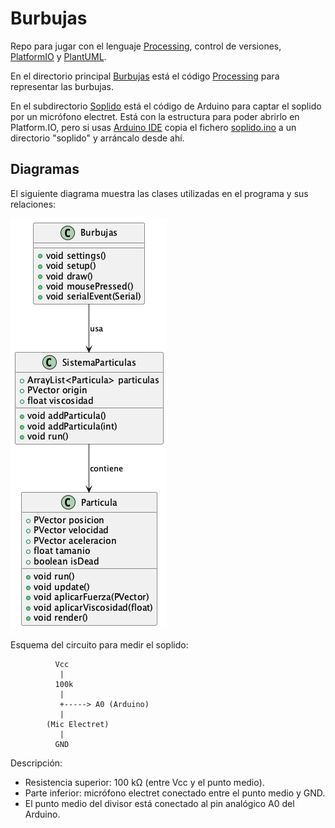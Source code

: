 # Burbujas

Repo para jugar con el lenguaje [Processing](https://processing.org/), control de versiones, [PlatformIO](https://platformio.org/) y [PlantUML](https://plantuml.com/).

En el directorio principal [Burbujas](.) está el código [Processing](https://processing.org/) para representar las burbujas. 

En el subdirectorio [Soplido](./soplido/) está el código de Arduino para captar el soplido por un micrófono electret. Está con la estructura para poder abrirlo en Platform.IO, pero si usas [Arduino IDE](https://www.arduino.cc/) copia el fichero [soplido.ino](./soplido/src/soplido.ino) a un directorio "soplido" y arráncalo desde ahí. 

## Diagramas

El siguiente diagrama muestra las clases utilizadas en el programa y sus relaciones:

![Diagrama de Clases](./doc/classes_processing.png)

Esquema del circuito para medir el soplido:

```
          Vcc
           |
          100k
           |
           +-----> A0 (Arduino)
           |
        (Mic Electret)
           |
          GND
```

Descripción:
- Resistencia superior: 100 kΩ (entre Vcc y el punto medio).
- Parte inferior: micrófono electret conectado entre el punto medio y GND.
- El punto medio del divisor está conectado al pin analógico A0 del Arduino.



